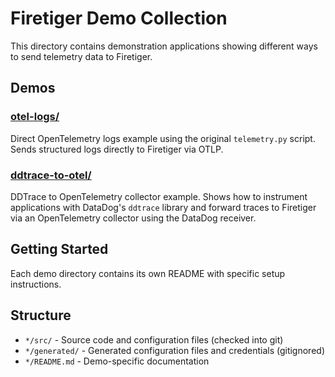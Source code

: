 # Firetiger Demo Collection

This directory contains demonstration applications showing different ways to send telemetry data to Firetiger.

## Demos

### [otel-logs/](./otel-logs/)
Direct OpenTelemetry logs example using the original `telemetry.py` script. Sends structured logs directly to Firetiger via OTLP.

### [ddtrace-to-otel/](./ddtrace-to-otel/)
DDTrace to OpenTelemetry collector example. Shows how to instrument applications with DataDog's `ddtrace` library and forward traces to Firetiger via an OpenTelemetry collector using the DataDog receiver.

## Getting Started

Each demo directory contains its own README with specific setup instructions.

## Structure

- `*/src/` - Source code and configuration files (checked into git)
- `*/generated/` - Generated configuration files and credentials (gitignored)
- `*/README.md` - Demo-specific documentation